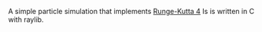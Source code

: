 A simple particle simulation that implements [Runge-Kutta 4](https://en.wikipedia.org/wiki/Runge%E2%80%93Kutta_methods)
Is is written in C with raylib.
